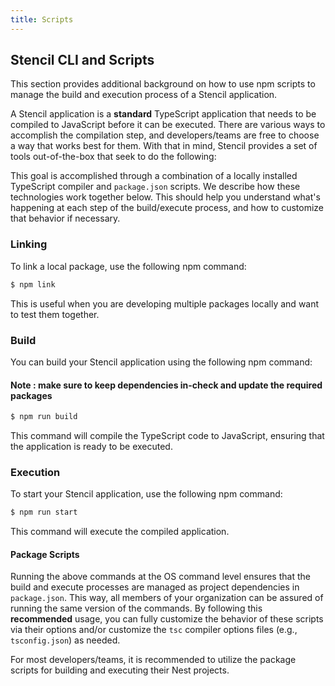 ```yaml
---
title: Scripts
---
```


<head>
  <title>Stencil-Cli Introduction</title>
</head>
<p>

## Stencil CLI and Scripts

This section provides additional background on how to use npm scripts to manage the build and execution process of a Stencil application.

A Stencil application is a **standard** TypeScript application that needs to be compiled to JavaScript before it can be executed. There are various ways to accomplish the compilation step, and developers/teams are free to choose a way that works best for them. With that in mind, Stencil provides a set of tools out-of-the-box that seek to do the following:

This goal is accomplished through a combination of a locally installed TypeScript compiler and `package.json` scripts. We describe how these technologies work together below. This should help you understand what's happening at each step of the build/execute process, and how to customize that behavior if necessary.

### Linking

To link a local package, use the following npm command:

```bash
$ npm link
```

This is useful when you are developing multiple packages locally and want to test them together.

### Build

You can build your Stencil application using the following npm command:

#### **Note : make sure to keep dependencies in-check and update the required packages**

```bash
$ npm run build
```

This command will compile the TypeScript code to JavaScript, ensuring that the application is ready to be executed.

### Execution

To start your Stencil application, use the following npm command:

```bash
$ npm run start
```

This command will execute the compiled application.

#### Package Scripts

Running the above commands at the OS command level ensures that the build and execute processes are managed as project dependencies in `package.json`. This way, all members of your organization can be assured of running the same version of the commands. By following this **recommended** usage, you can fully customize the behavior of these scripts via their options and/or customize the `tsc` compiler options files (e.g., `tsconfig.json`) as needed.

For most developers/teams, it is recommended to utilize the package scripts for building and executing their Nest projects.</p>